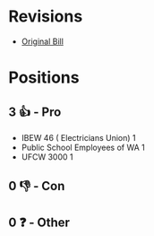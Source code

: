 # Revisions
* [Original Bill](1/)

# Positions
## 3 👍 - Pro
* IBEW 46 ( Electricians Union) 1
* Public School Employees of WA 1
* UFCW 3000 1

## 0 👎 - Con

## 0 ❓ - Other
